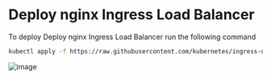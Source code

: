 # Deploy nginx Ingress Load Balancer

To deploy Deploy nginx Ingress Load Balancer run the following command

```bash
kubectl apply -f https://raw.githubusercontent.com/kubernetes/ingress-nginx/controller-v1.2.0/deploy/static/provider/cloud/deploy.yaml
```

![image](https://user-images.githubusercontent.com/34960418/172620366-9d8b619a-aa1c-4356-a516-4734313ac0f0.png)
